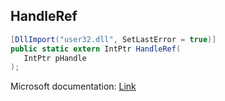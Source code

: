 ## HandleRef

```csharp
[DllImport("user32.dll", SetLastError = true)]
public static extern IntPtr HandleRef(
   IntPtr pHandle
);
```

Microsoft documentation: [Link](https://learn.microsoft.com/en-us/dotnet/api/system.runtime.interopservices.handleref?view=net-8.0)
